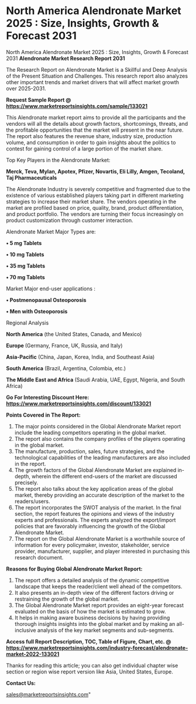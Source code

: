 # North America Alendronate Market 2025 : Size, Insights, Growth & Forecast 2031
North America Alendronate Market 2025 : Size, Insights, Growth & Forecast 2031
<strong>Alendronate Market Research Report 2031</strong>

The Research Report on Alendronate Market is a Skillful and Deep Analysis of the Present Situation and Challenges. This research report also analyzes other important trends and market drivers that will affect market growth over 2025-2031.

<strong>Request Sample Report @ <a href=https://www.marketreportsinsights.com/sample/133021>https://www.marketreportsinsights.com/sample/133021</a></strong>

This Alendronate market report aims to provide all the participants and the vendors will all the details about growth factors, shortcomings, threats, and the profitable opportunities that the market will present in the near future. The report also features the revenue share, industry size, production volume, and consumption in order to gain insights about the politics to contest for gaining control of a large portion of the market share.

Top Key Players in the Alendronate Market:

<strong>Merck, Teva, Mylan, Apotex, Pfizer, Novartis, Eli Lilly, Amgen, Tecoland, Taj Pharmaceuticals</strong>

The Alendronate Industry is severely competitive and fragmented due to the existence of various established players taking part in different marketing strategies to increase their market share. The vendors operating in the market are profiled based on price, quality, brand, product differentiation, and product portfolio. The vendors are turning their focus increasingly on product customization through customer interaction.

Alendronate Market Major Types are:

<strong>• 5 mg Tablets

• 10 mg Tablets

• 35 mg Tablets

• 70 mg Tablets</strong>

Market Major end-user applications :

<strong>• Postmenopausal Osteoporosis

• Men with Osteoporosis</strong>

Regional Analysis

</u><strong><b>North America</b></strong> (the United States, Canada, and Mexico)

<strong><b>Europe </b></strong>(Germany, France, UK, Russia, and Italy)

<strong><b>Asia-Pacific</b></strong> (China, Japan, Korea, India, and Southeast Asia)

<strong><b>South America</b></strong> (Brazil, Argentina, Colombia, etc.)

<strong><b>The Middle East and Africa</b></strong> (Saudi Arabia, UAE, Egypt, Nigeria, and South Africa)

<strong>Go For Interesting Discount Here: <a href=https://www.marketreportsinsights.com/discount/133021>https://www.marketreportsinsights.com/discount/133021</a></strong>

<strong>Points Covered in The Report:</strong>
<ol>
  <li>The major points considered in the Global Alendronate Market report include the leading competitors operating in the global market.</li>
  <li>The report also contains the company profiles of the players operating in the global market.</li>
  <li>The manufacture, production, sales, future strategies, and the technological capabilities of the leading manufacturers are also included in the report.</li>
  <li>The growth factors of the Global Alendronate Market are explained in-depth, wherein the different end-users of the market are discussed precisely.</li>
  <li>The report also talks about the key application areas of the global market, thereby providing an accurate description of the market to the readers/users.</li>
  <li>The report incorporates the SWOT analysis of the market. In the final section, the report features the opinions and views of the industry experts and professionals. The experts analyzed the export/import policies that are favorably influencing the growth of the Global Alendronate Market.</li>
  <li>The report on the Global Alendronate Market is a worthwhile source of information for every policymaker, investor, stakeholder, service provider, manufacturer, supplier, and player interested in purchasing this research document.</li>
</ol>
<strong>Reasons for Buying Global Alendronate Market Report:</strong>

<ol>
  <li>The report offers a detailed analysis of the dynamic competitive landscape that keeps the reader/client well ahead of the competitors.</li>
  <li>It also presents an in-depth view of the different factors driving or restraining the growth of the global market.</li>
  <li>The Global Alendronate Market report provides an eight-year forecast evaluated on the basis of how the market is estimated to grow.</li>
  <li>It helps in making aware business decisions by having providing thorough insights insights into the global market and by making an all-inclusive analysis of the key market segments and sub-segments.</li>
</ol>
<strong>Access full Report Description, TOC, Table of Figure, Chart, etc. @ <a href=https://www.marketreportsinsights.com/industry-forecast/alendronate-market-2022-133021>https://www.marketreportsinsights.com/industry-forecast/alendronate-market-2022-133021</a></strong>


Thanks for reading this article; you can also get individual chapter wise section or region wise report version like Asia, United States, Europe.

<strong>Contact Us:</strong>

sales@marketreportsinsights.com"
